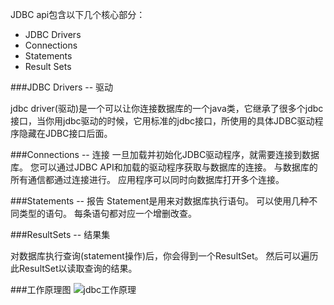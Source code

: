 JDBC api包含以下几个核心部分：
* JDBC Drivers
* Connections
* Statements
* Result Sets

###JDBC Drivers -- 驱动

jdbc driver(驱动)是一个可以让你连接数据库的一个java类，它继承了很多个jdbc接口，当你用jdbc驱动的时候，它用标准的jdbc接口，所使用的具体JDBC驱动程序隐藏在JDBC接口后面。

###Connections -- 连接
一旦加载并初始化JDBC驱动程序，就需要连接到数据库。 您可以通过JDBC API和加载的驱动程序获取与数据库的连接。 与数据库的所有通信都通过连接进行。 应用程序可以同时向数据库打开多个连接。

###Statements -- 报告
Statement是用来对数据库执行语句。 可以使用几种不同类型的语句。 每条语句都对应一个增删改查。

###ResultSets -- 结果集

对数据库执行查询(statement操作)后，你会得到一个ResultSet。 然后可以遍历此ResultSet以读取查询的结果。

###工作原理图
![jdbc工作原理](http://upload-images.jianshu.io/upload_images/5786888-15414920653dd3e6.png?imageMogr2/auto-orient/strip%7CimageView2/2/w/1240)










